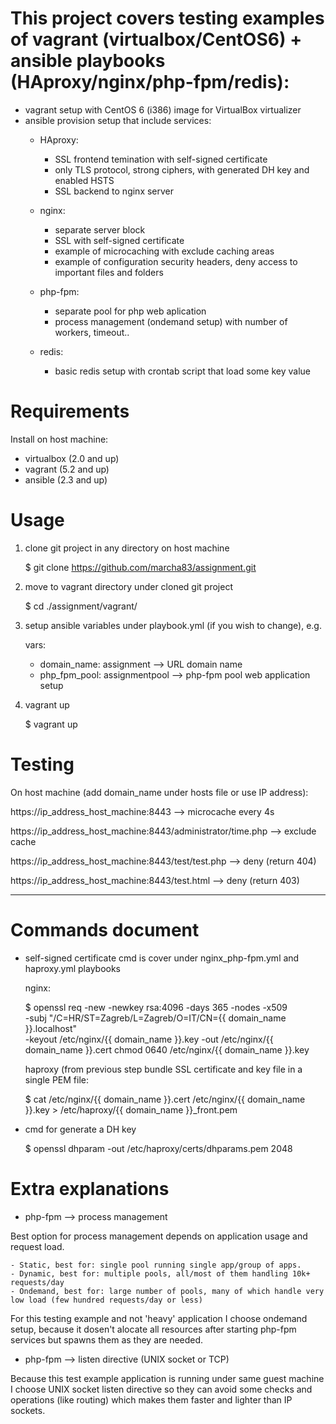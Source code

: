 # This project covers testing examples of vagrant (virtualbox/CentOS6) + ansible playbooks (HAproxy/nginx/php-fpm/redis):

- vagrant setup with CentOS 6 (i386) image for VirtualBox virtualizer
- ansible provision  setup that include services:
  - HAproxy:
      * SSL frontend temination with self-signed certificate 
      * only TLS protocol, strong ciphers, with generated DH key and enabled HSTS 
      * SSL backend to nginx server 

  - nginx:
      * separate server block
      * SSL with self-signed certificate
      * example of microcaching with exclude caching areas
      * example of configuration security headers, deny access to important files and folders

  - php-fpm:
      * separate pool for php web aplication
      * process management (ondemand setup) with number of workers, timeout..

  - redis:
      * basic redis setup with crontab script that load some key value


#  Requirements

Install on host machine: 
- virtualbox (2.0 and up)
- vagrant (5.2 and up)
- ansible (2.3 and up)


# Usage

1. clone git project in any directory on host machine

   $ git clone https://github.com/marcha83/assignment.git

2. move to vagrant directory under cloned git project
   
   $ cd ./assignment/vagrant/

3. setup ansible variables under playbook.yml (if you wish to change), e.g.

    vars:
      - domain_name: assignment   -->  URL domain name 
      - php_fpm_pool: assignmentpool  -->  php-fpm pool web application setup 

3. vagrant up

   $ vagrant up


# Testing

On host machine (add domain_name under hosts file or use IP address):

https://ip_address_host_machine:8443  --> microcache every 4s

https://ip_address_host_machine:8443/administrator/time.php  --> exclude cache

https://ip_address_host_machine:8443/test/test.php  --> deny (return 404)

https://ip_address_host_machine:8443/test.html  -->  deny (return 403)

-----------------------------------------------------------------------------------------------------------------

# Commands document  

- self-signed certificate cmd is cover under nginx_php-fpm.yml and haproxy.yml playbooks
   
   nginx:
   
   $ openssl req -new -newkey rsa:4096 -days 365 -nodes -x509 \
    -subj "/C=HR/ST=Zagreb/L=Zagreb/O=IT/CN={{ domain_name }}.localhost" \
    -keyout /etc/nginx/{{ domain_name }}.key  -out /etc/nginx/{{ domain_name }}.cert
    chmod 0640 /etc/nginx/{{ domain_name }}.key 

    haproxy (from previous step bundle SSL certificate and key file in a single PEM file: 
    
   $  cat /etc/nginx/{{ domain_name }}.cert /etc/nginx/{{ domain_name }}.key > /etc/haproxy/{{ domain_name }}_front.pem

-  cmd for generate a DH key

    $  openssl dhparam -out /etc/haproxy/certs/dhparams.pem 2048


 # Extra explanations

- php-fpm --> process management

Best option for process management depends on application usage and request load. 

    - Static, best for: single pool running single app/group of apps.
    - Dynamic, best for: multiple pools, all/most of them handling 10k+ requests/day
    - Ondemand, best for: large number of pools, many of which handle very low load (few hundred requests/day or less) 

For this testing example and not 'heavy' application I choose ondemand setup, because it dosen't alocate all resources after starting php-fpm services but spawns them as they are needed.

- php-fpm --> listen directive (UNIX socket or TCP)

Because this test example application is running under same guest machine I choose UNIX socket listen directive so they can avoid some checks and operations (like routing) which makes them faster and lighter than IP sockets.
